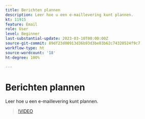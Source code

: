 ```yaml
---
title: Berichten plannen
description: Leer hoe u een e-maillevering kunt plannen.
kt: 11915
feature: Email
role: User
level: Beginner
last-substantial-update: 2023-03-10T00:00:00Z
source-git-commit: 89df23d00913d36b93d3be03b62c74320524f9c7
workflow-type: ht
source-wordcount: '18'
ht-degree: 100%

---
```



# Berichten plannen

Leer hoe u een e-maillevering kunt plannen.

>[!VIDEO](https://video.tv.adobe.com/v/3415919/?quality=12&learn=on)
